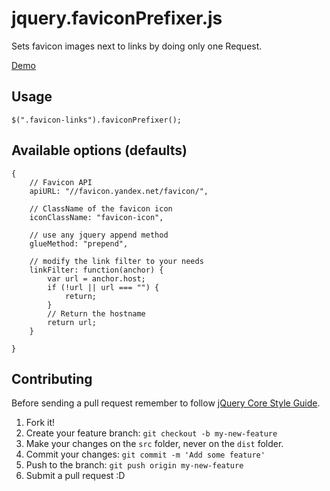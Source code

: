 # jquery.faviconPrefixer.js

Sets favicon images next to links by doing only one Request.

[Demo](http://rawgit.com/HaNdTriX/jquery.faviconPrefixer.js/master/demo/index.html)

## Usage 

    $(".favicon-links").faviconPrefixer();

## Available options (defaults)

    {
        // Favicon API
        apiURL: "//favicon.yandex.net/favicon/",

        // ClassName of the favicon icon
        iconClassName: "favicon-icon",

        // use any jquery append method
        glueMethod: "prepend",

        // modify the link filter to your needs
        linkFilter: function(anchor) {
            var url = anchor.host;
            if (!url || url === "") {
                return;
            }
            // Return the hostname
            return url;
        }
        
    }

## Contributing

Before sending a pull request remember to follow [jQuery Core Style Guide](http://contribute.jquery.org/style-guide/js/).

1. Fork it!
2. Create your feature branch: `git checkout -b my-new-feature`
3. Make your changes on the `src` folder, never on the `dist` folder.
4. Commit your changes: `git commit -m 'Add some feature'`
5. Push to the branch: `git push origin my-new-feature`
6. Submit a pull request :D
